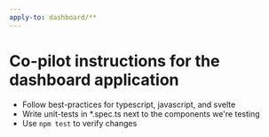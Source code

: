 ```yaml
---
apply-to: dashboard/**
---
```


# Co-pilot instructions for the dashboard application

- Follow best-practices for typescript, javascript, and svelte
- Write unit-tests in *.spec.ts next to the components we're testing
- Use `npm test` to verify changes